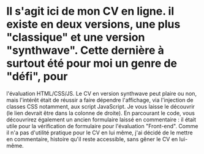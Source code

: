 # Il s'agit ici de mon CV en ligne. il existe en deux versions, une plus "classique" et une version "synthwave". Cette dernière à surtout été pour moi un genre de "défi", pour 
l'évaluation HTML/CSS/JS.
Le CV en version synthwave peut plaire ou non, mais l'intérêt était de réussir a faire dépendre l'affichage, via l'injection de classes CSS notamment, aux script JavaScript.
Je vous laisse le découvrir (le lien devrait être dans la colonne de droite).
En parcourant le code, vous découvrirez également un ancien formulaire laissé en commentaire : il était utile pour la vérification de formulaire pour l'évaluation "Front-end".
Comme il n'a pas d'utilité pratique pour le CV en lui même, j'ai décidé de le mettre en commentaire, histoire qu'il reste accessible, sans gêner le CV en lui-même.
